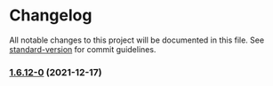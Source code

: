 # Changelog

All notable changes to this project will be documented in this file. See [standard-version](https://github.com/conventional-changelog/standard-version) for commit guidelines.

### [1.6.12-0](https://github.com/koatty/koatty_container/compare/v1.6.10...v1.6.12-0) (2021-12-17)
